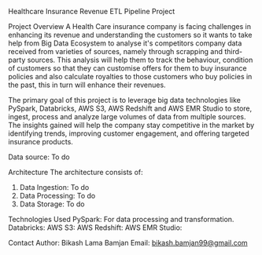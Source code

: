 Healthcare Insurance Revenue ETL Pipeline Project

Project Overview
A Health Care insurance company is facing challenges in enhancing its revenue and understanding the customers so it wants to take help from Big Data Ecosystem to analyse it's competitors company data received from varieties of sources, namely through scrapping and third-party sources. This analysis will help them to track the behaviour, condition of customers so that they can customise offers for them to buy insurance policies and also calculate royalties to those customers who buy policies in the past, this in turn will enhance their revenues.

The primary goal of this project is to leverage big data technologies like PySpark, Databricks, AWS S3, AWS Redshift and AWS EMR Studio to store, ingest, process and analyze large volumes of data from multiple sources. The insights gained will help the company stay competitive in the market by identifying trends, improving customer engagement, and offering targeted insurance products.

Data source:
To do

Architecture
The architecture consists of:
1. Data Ingestion: To do
2. Data Processing: To do
3. Data Storage: To do

Technologies Used
PySpark: For data processing and transformation.
Databricks:
AWS S3:
AWS Redshift:
AWS EMR Studio:

Contact
Author: Bikash Lama Bamjan
Email: bikash.bamjan99@gmail.com
